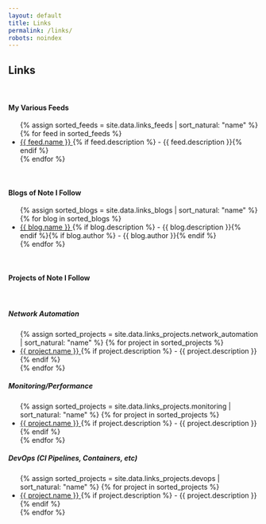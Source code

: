```yaml
---
layout: default
title: Links
permalink: /links/
robots: noindex
---
```


<h2>Links</h2>

<br>

<h4>My Various Feeds</h4>

<ul>
    {% assign sorted_feeds = site.data.links_feeds | sort_natural: "name" %}
    {% for feed in sorted_feeds %}
    <li>
        <a href="{{ feed.url }}">
            {{ feed.name }}
        </a>{% if feed.description %} - {{ feed.description }}{% endif %}
    </li>
    {% endfor %}
</ul>

<br>

<h4>Blogs of Note I Follow</h4>

<ul>
    {% assign sorted_blogs = site.data.links_blogs | sort_natural: "name" %}
    {% for blog in sorted_blogs %}
    <li>
        <a href="{{ blog.url }}">
            {{ blog.name }}
        </a>{% if blog.description %} - {{ blog.description }}{% endif %}{% if blog.author %} - {{ blog.author }}{% endif %}
    </li>
    {% endfor %}
</ul>

<br>

<h4>Projects of Note I Follow</h4>

<br>

<h5>Network Automation</h5>

<ul>
    {% assign sorted_projects = site.data.links_projects.network_automation | sort_natural: "name" %}
    {% for project in sorted_projects %}
    <li>
        <a href="{{ project.url }}">
            {{ project.name }}
        </a>{% if project.description %} - {{ project.description }}{% endif %}
    </li>
    {% endfor %}
</ul>

<h5>Monitoring/Performance</h5>

<ul>
    {% assign sorted_projects = site.data.links_projects.monitoring | sort_natural: "name" %}
    {% for project in sorted_projects %}
    <li>
        <a href="{{ project.url }}">
            {{ project.name }}
        </a>{% if project.description %} - {{ project.description }}{% endif %}
    </li>
    {% endfor %}
</ul>

<h5>DevOps (CI Pipelines, Containers, etc)</h5>

<ul>
    {% assign sorted_projects = site.data.links_projects.devops | sort_natural: "name" %}
    {% for project in sorted_projects %}
    <li>
        <a href="{{ project.url }}">
            {{ project.name }}
        </a>{% if project.description %} - {{ project.description }}{% endif %}
    </li>
    {% endfor %}
</ul>
